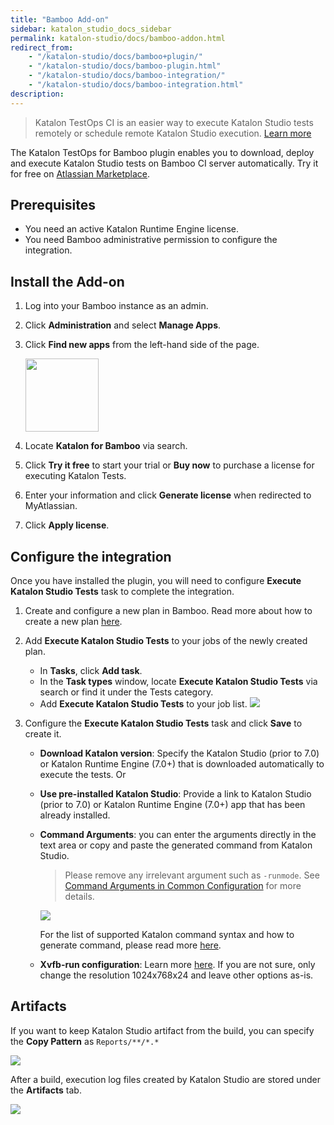 ```yaml
---
title: "Bamboo Add-on"
sidebar: katalon_studio_docs_sidebar
permalink: katalon-studio/docs/bamboo-addon.html
redirect_from:
    - "/katalon-studio/docs/bamboo+plugin/"
    - "/katalon-studio/docs/bamboo-plugin.html"
    - "/katalon-studio/docs/bamboo-integration/"
    - "/katalon-studio/docs/bamboo-integration.html"
description:
---
```

> Katalon TestOps CI is an easier way to execute Katalon Studio tests remotely or schedule remote Katalon Studio execution. [Learn more](https://docs.katalon.com/katalon-analytics/docs/kt-remote-execution.html)

The Katalon TestOps for Bamboo plugin enables you to download, deploy and execute Katalon Studio tests on Bamboo CI server automatically. Try it for free on [Atlassian Marketplace](https://marketplace.atlassian.com/apps/1220235/katalon-devops-for-bamboo).

## Prerequisites

* You need an active Katalon Runtime Engine license.
* You need Bamboo administrative permission to configure the integration.

## Install the Add-on

1. Log into your Bamboo instance as an admin.
2. Click **Administration** and select **Manage Apps**.
3. Click **Find new apps** from the left-hand side of the page.

   <img src="https://github.com/katalon-studio/docs-images/raw/master/katalon-studio/docs/bamboo-integration/find-apps.png" width="117" height="">

4. Locate **Katalon for Bamboo** via search.
5. Click **Try it free** to start your trial or **Buy now** to purchase a license for executing Katalon Tests.
6. Enter your information and click **Generate license** when redirected to MyAtlassian.
7. Click **Apply license**.

## Configure the integration

Once you have installed the plugin, you will need to configure **Execute Katalon Studio Tests** task to complete the integration.

1. Create and configure a new plan in Bamboo. Read more about how to create a new plan [here](https://confluence.atlassian.com/bamboo/creating-a-plan-289276868.html).

2. Add **Execute Katalon Studio Tests** to your jobs of the newly created plan.

    * In **Tasks**, click **Add task**.
    * In the **Task types** window, locate **Execute Katalon Studio Tests** via search or find it under the Tests category.
    * Add **Execute Katalon Studio Tests** to your job list.
    ![](https://github.com/katalon-studio/docs-images/raw/master/katalon-studio/docs/bamboo-integration/bamboo-tasktypes.png)

3. Configure the **Execute Katalon Studio Tests** task and click **Save** to create it.
    
    * **Download Katalon version**: Specify the Katalon Studio (prior to 7.0) or Katalon Runtime Engine (7.0+) that is downloaded automatically to execute the tests. Or

    * **Use pre-installed Katalon Studio**: Provide a link to Katalon Studio (prior to 7.0) or Katalon Runtime Engine (7.0+) app that has been already installed.

    * **Command Arguments**: you can enter the arguments directly in the text area or copy and paste the generated command from Katalon Studio.

      > Please remove any irrelevant argument such as `-runmode`. See [Command Arguments in Common Configuration](https://docs.katalon.com/katalon-studio/docs/common-configuration.html#command-arguments) for more details.

      ![](https://github.com/katalon-studio/docs-images/raw/master/katalon-studio/docs/bamboo-integration/command.png)

      For the list of supported Katalon command syntax and how to generate command, please read more [here](https://docs.katalon.com/katalon-studio/docs/console-mode-execution.html).

    * **Xvfb-run configuration**: Learn more [here](http://manpages.ubuntu.com/manpages/xenial/man1/xvfb-run.1.html). If you are not sure, only change the resolution 1024x768x24 and leave other options as-is.

## Artifacts

If you want to keep Katalon Studio artifact from the build, you can specify the **Copy Pattern** as `Reports/**/*.*`

![](https://github.com/katalon-studio/docs-images/raw/master/katalon-studio/docs/bamboo-integration/bamboo-artifactdefinition.png)

After a build, execution log files created by Katalon Studio are stored under the **Artifacts** tab.

![](https://github.com/katalon-studio/docs-images/raw/master/katalon-studio/docs/bamboo-integration/bamboo-viewartifact.png)

